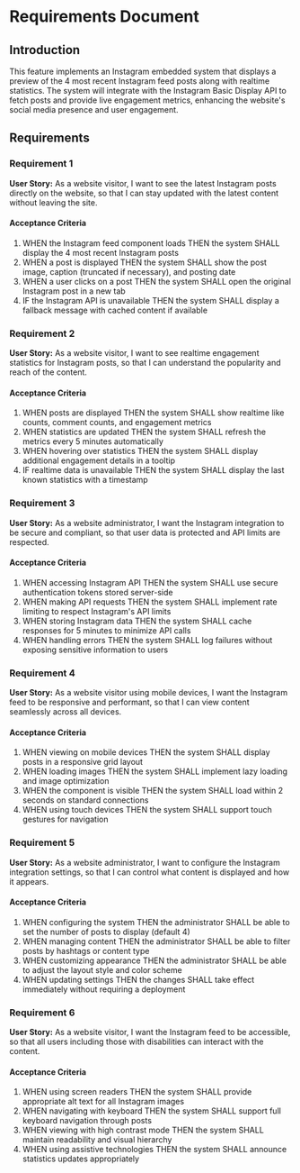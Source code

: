 # Requirements Document

## Introduction

This feature implements an Instagram embedded system that displays a preview of the 4 most recent Instagram feed posts along with realtime statistics. The system will integrate with the Instagram Basic Display API to fetch posts and provide live engagement metrics, enhancing the website's social media presence and user engagement.

## Requirements

### Requirement 1

**User Story:** As a website visitor, I want to see the latest Instagram posts directly on the website, so that I can stay updated with the latest content without leaving the site.

#### Acceptance Criteria

1. WHEN the Instagram feed component loads THEN the system SHALL display the 4 most recent Instagram posts
2. WHEN a post is displayed THEN the system SHALL show the post image, caption (truncated if necessary), and posting date
3. WHEN a user clicks on a post THEN the system SHALL open the original Instagram post in a new tab
4. IF the Instagram API is unavailable THEN the system SHALL display a fallback message with cached content if available

### Requirement 2

**User Story:** As a website visitor, I want to see realtime engagement statistics for Instagram posts, so that I can understand the popularity and reach of the content.

#### Acceptance Criteria

1. WHEN posts are displayed THEN the system SHALL show realtime like counts, comment counts, and engagement metrics
2. WHEN statistics are updated THEN the system SHALL refresh the metrics every 5 minutes automatically
3. WHEN hovering over statistics THEN the system SHALL display additional engagement details in a tooltip
4. IF realtime data is unavailable THEN the system SHALL display the last known statistics with a timestamp

### Requirement 3

**User Story:** As a website administrator, I want the Instagram integration to be secure and compliant, so that user data is protected and API limits are respected.

#### Acceptance Criteria

1. WHEN accessing Instagram API THEN the system SHALL use secure authentication tokens stored server-side
2. WHEN making API requests THEN the system SHALL implement rate limiting to respect Instagram's API limits
3. WHEN storing Instagram data THEN the system SHALL cache responses for 5 minutes to minimize API calls
4. WHEN handling errors THEN the system SHALL log failures without exposing sensitive information to users

### Requirement 4

**User Story:** As a website visitor using mobile devices, I want the Instagram feed to be responsive and performant, so that I can view content seamlessly across all devices.

#### Acceptance Criteria

1. WHEN viewing on mobile devices THEN the system SHALL display posts in a responsive grid layout
2. WHEN loading images THEN the system SHALL implement lazy loading and image optimization
3. WHEN the component is visible THEN the system SHALL load within 2 seconds on standard connections
4. WHEN using touch devices THEN the system SHALL support touch gestures for navigation

### Requirement 5

**User Story:** As a website administrator, I want to configure the Instagram integration settings, so that I can control what content is displayed and how it appears.

#### Acceptance Criteria

1. WHEN configuring the system THEN the administrator SHALL be able to set the number of posts to display (default 4)
2. WHEN managing content THEN the administrator SHALL be able to filter posts by hashtags or content type
3. WHEN customizing appearance THEN the administrator SHALL be able to adjust the layout style and color scheme
4. WHEN updating settings THEN the changes SHALL take effect immediately without requiring a deployment

### Requirement 6

**User Story:** As a website visitor, I want the Instagram feed to be accessible, so that all users including those with disabilities can interact with the content.

#### Acceptance Criteria

1. WHEN using screen readers THEN the system SHALL provide appropriate alt text for all Instagram images
2. WHEN navigating with keyboard THEN the system SHALL support full keyboard navigation through posts
3. WHEN viewing with high contrast mode THEN the system SHALL maintain readability and visual hierarchy
4. WHEN using assistive technologies THEN the system SHALL announce statistics updates appropriately